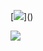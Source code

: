[![](https://visitor-badge.glitch.me/badge?page_id=ashisharya65.visitor-badge")]()

[![](https://raw.githubusercontent.com/ashisharya65/ashisharya65/master/MyDetails.gif)]()

